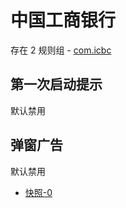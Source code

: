 # 中国工商银行

存在 2 规则组 - [com.icbc](/src/apps/com.icbc.ts)

## 第一次启动提示

默认禁用

## 弹窗广告

默认禁用

- [快照-0](https://i.gkd.li/import/13330431)
